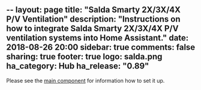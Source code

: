 --
layout: page
title: "Salda Smarty 2X/3X/4X P/V Ventilation"
description: "Instructions on how to integrate Salda Smarty 2X/3X/4X P/V ventilation systems into Home Assistant."
date: 2018-08-26 20:00
sidebar: true
comments: false
sharing: true
footer: true
logo: salda.png
ha_category: Hub
ha_release: "0.89"
---

Please see the [main component](/components/smarty) for information how to set it up.
